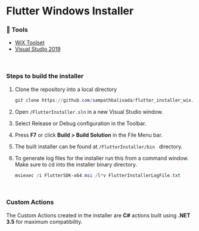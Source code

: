 # Flutter Windows Installer

### 🔨 Tools

* [WiX Toolset](https://wixtoolset.org/)
* [Visual Studio 2019](https://visualstudio.microsoft.com/vs/)

<br/>



### Steps to build the installer

1. Clone the repository into a local directory

   ```powershell
   git clone https://github.com/sampathbalivada/flutter_installer_wix.git
   ```

2. Open ``/FlutterInstaller.sln`` in a new Visual Studio window.

3. Select Release or Debug configuration in the Toolbar.

4. Press **F7** or click **Build > Build Solution** in the File Menu bar.

5. The built installer can be found at ``/FlutterInstaller/bin `` directory.

6. To generate log files for the installer run this from a command window. Make sure to cd into the installer binary directory.

   ```powershell
   msiexec /i FlutterSDK-x64.msi /l*v FlutterInstallerLogFile.txt
   ```

<br/>



### Custom Actions

The Custom Actions created in the installer are **C#** actions built using **.NET 3.5** for maximum compatibility.